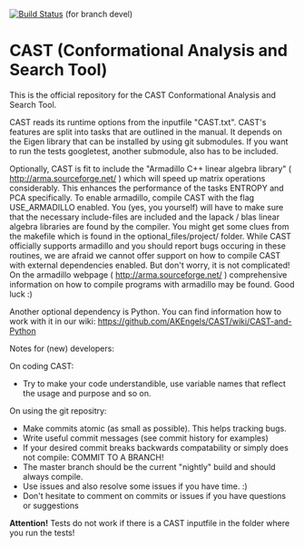 [![Build Status](https://travis-ci.com/AKEngels/CAST.svg?branch=devel)](https://travis-ci.com/AKEngels/CAST) (for branch devel)

# CAST (Conformational Analysis and Search Tool)
This is the official repository for the
CAST
Conformational Analysis and Search Tool.

CAST reads its runtime options from the inputfile "CAST.txt". CAST's features are split into tasks that are outlined in the manual. It depends on the Eigen library that can be installed by using git submodules. If you want to run the tests googletest, another submodule, also has to be included.

Optionally, CAST is fit to include the "Armadillo C++ linear algebra library" ( http://arma.sourceforge.net/ ) which will speed up matrix operations considerably. This enhances the performance of the tasks ENTROPY and PCA specifically. To enable armadillo, compile CAST with the flag USE_ARMADILLO enabled. You (yes, you yourself) will have to make sure that the necessary include-files are included and the lapack / blas linear algebra libraries are found by the compiler. You might get some clues from the makefile which is found in the optional_files/project/ folder. While CAST officially supports armadillo and you should report bugs occuring in these routines, we are afraid we cannot offer support on how to compile CAST with external dependencies enabled. But don't worry, it is not complicated! On the armadillo webpage ( http://arma.sourceforge.net/ ) comprehensive information on how to compile programs with armadillo may be found.  Good luck :)

Another optional dependency is Python. You can find information how to work with it in our wiki: https://github.com/AKEngels/CAST/wiki/CAST-and-Python


Notes for (new) developers:

On coding CAST:
- Try to make your code understandible, use variable names that reflect the usage and purpose and so on.

On using the git repositry:
- Make commits atomic (as small as possible). This helps tracking bugs.
- Write useful commit messages (see commit history for examples)
- If your desired commit breaks backwards compatability or simply does not compile: COMMIT TO A BRANCH!
- The master branch should be the current "nightly" build and should always compile.
- Use issues and also resolve some issues if you have time. :)
- Don't hesitate to comment on commits or issues if you have questions or suggestions

**Attention!**
Tests do not work if there is a CAST inputfile in the folder where you run the tests!
